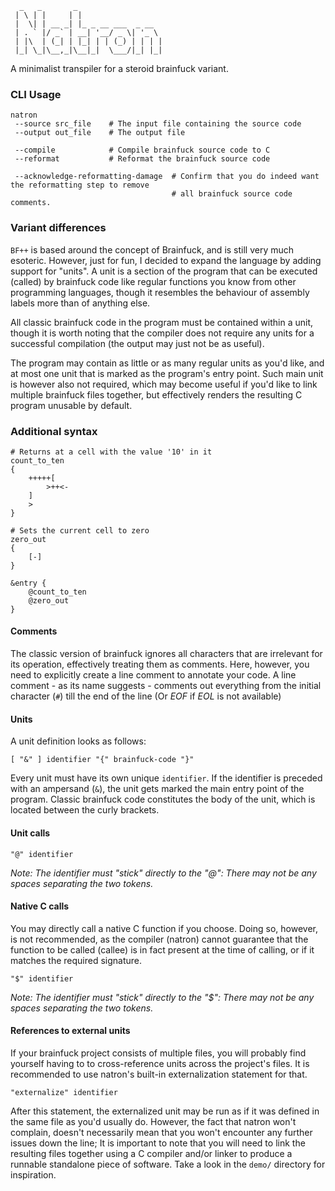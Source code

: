 ```ebnf
  _   _       _                   
 | \ | |     | |                  
 |  \| | __ _| |_ _ __ ___  _ __  
 | . ` |/ _` | __| '__/ _ \| '_ \ 
 | |\  | (_| | |_| | | (_) | | | |
 |_| \_|\__,_|\__|_|  \___/|_| |_|
```

A minimalist transpiler for a steroid brainfuck variant.

### CLI Usage

```shell
natron
 --source src_file    # The input file containing the source code
 --output out_file    # The output file
 
 --compile            # Compile brainfuck source code to C
 --reformat           # Reformat the brainfuck source code
 
 --acknowledge-reformatting-damage  # Confirm that you do indeed want the reformatting step to remove
                                    # all brainfuck source code comments.
```

### Variant differences

`BF++` is based around the concept of Brainfuck, and is still very much esoteric.
However, just for fun, I decided to expand the language by adding support for "units".
A unit is a section of the program that can be executed (called) by brainfuck code like regular functions
you know from other programming languages, though it resembles the behaviour of assembly labels more than of anything
else.

All classic brainfuck code in the program must be contained within a unit, though it is worth noting that the
compiler does not require any units for a successful compilation (the output may just not be as useful).

The program may contain as little or as many regular units as you'd like, and at most one unit that is marked as the
program's entry point. Such main unit is however also not required, which may become useful if you'd like to
link multiple brainfuck files together, but effectively renders the resulting C program unusable by default.

### Additional syntax

```brainfuck
# Returns at a cell with the value '10' in it
count_to_ten
{
    +++++[
        >++<-
    ]
    >
}

# Sets the current cell to zero
zero_out
{
    [-]
}

&entry {
    @count_to_ten
    @zero_out
}
```

#### Comments

The classic version of brainfuck ignores all characters that are irrelevant for its operation, effectively
treating them as comments. Here, however, you need to explicitly create a line comment to annotate your
code. A line comment - as its name suggests - comments out everything from the initial character (`#`) till the
end of the line (Or _EOF_ if _EOL_ is not available)

#### Units

A unit definition looks as follows:

```ebnf
[ "&" ] identifier "{" brainfuck-code "}"
```

Every unit must have its own unique `identifier`. If the identifier is preceded with an ampersand (`&`),
the unit gets marked the main entry point of the program. Classic brainfuck code constitutes the body of the unit, which
is located between the curly brackets.

#### Unit calls

```ebnf
"@" identifier
```

_Note: The identifier must "stick" directly to the "@": There may not be any spaces separating the two tokens._

#### Native C calls

You may directly call a native C function if you choose. Doing so, however, is not recommended, as the compiler (natron)
cannot guarantee
that the function to be called (callee) is in fact present at the time of calling, or if it matches the required
signature.

```ebnf
"$" identifier
```

_Note: The identifier must "stick" directly to the "$": There may not be any spaces separating the two tokens._

#### References to external units

If your brainfuck project consists of multiple files, you will probably find yourself having to to cross-reference units
across the project's files. It is recommended to use natron's built-in externalization statement for that.

```ebnf
"externalize" identifier
```

After this statement, the externalized unit may be run as if it was defined in the same file as you'd usually do.
However, the fact that natron won't complain, doesn't necessarily mean that you won't encounter any further issues down
the line; It is important to note that you will need to link the resulting files together using a C compiler and/or
linker to produce a runnable standalone piece of software. Take a look in the `demo/` directory for inspiration.